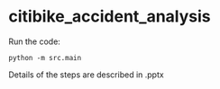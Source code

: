# citibike_accident_analysis
Run the code:
```
python -m src.main
```
Details of the steps are described in .pptx
